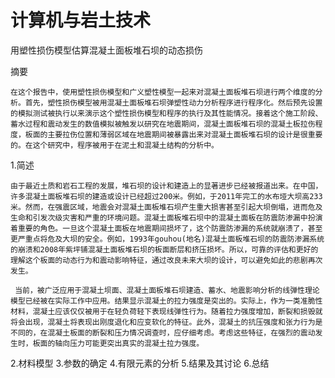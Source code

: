 # 计算机与岩土技术

用塑性损伤模型估算混凝土面板堆石坝的动态损伤

摘要

    在这个报告中，使用塑性损伤模型和广义塑性模型一起来对混凝土面板堆石坝进行两个维度的分析。首先，塑性损伤模型被用混凝土面板堆石坝弹塑性动力分析程序进行程序化。然后预先设置的模拟测试被执行以来演示这个塑性损伤模型和程序的执行及其性能情况。接着这个施工阶段、蓄水过程和震动发生的数值模拟被触发以研究在地震期间，混凝土面板堆石坝的混凝土板拉伤程度，板面的主要拉伤位置和薄弱区域在地震期间被暴露出来对混凝土面板堆石坝的设计是很重要的。在这个研究中，程序被用于在泥土和混凝土结构的分析中。

1.简述
    
    由于最近土质和岩石工程的发展，堆石坝的设计和建造上的显著进步已经被报道出来。在中国，许多混凝土面板堆石坝的建造或设计已经超过200米。例如，于2011年完工的水布垭大坝高233米。然而，在强震区域，地震会对混凝土面板堆石坝产生重大损害甚至引起大坝倒塌，进而危及生命和引发次级灾害和严重的环境问题。混凝土面板堆石坝中的混凝土面板在防震防渗漏中扮演着重要的角色。一旦这个混凝土面板在地震期间损坏了，这个防震防渗漏的系统就崩溃了，甚至更严重点将危及大坝的安全。例如，1993年gouhou(地名)混凝土面板堆石坝的防震防渗漏系统的崩溃和2008年紫坪铺混凝土面板堆石坝的板面断层和挤压损坏。所以，可靠的评估和更好的理解这个板面的动态行为和震动影响特征，通过改良未来大坝的设计，可以避免如此的悲剧再次发生。

     当前，被广泛应用于混凝土坝面、混凝土面板堆石坝建造、蓄水、地震影响分析的线弹性理论模型已经被在实际工作中应用。结果显示混凝土的拉力强度是突出的。实际上，作为一类准脆性材料，混凝土应该仅仅被用于在轻负荷轻下表现线弹性行为。随着拉力强度增加，断裂和损毁就将会出现，混凝土将表现出刚度退化和应变软化的特征。此外，混凝土的抗压强度和张力行为是不同的，在混凝土板面的断裂和压力情况调查时，应仔细考虑。考虑这些特征，在强烈的震动发生时，板面的轴向压力可能更突出真实的混凝土拉力强度。

2.材料模型
3.参数的确定
4.有限元素的分析
5.结果及其讨论
6.总结